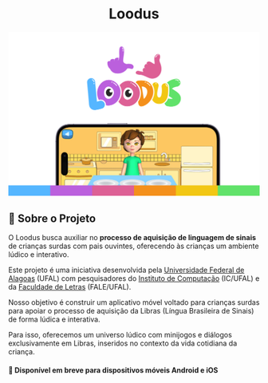 <h1 align="center">
    Loodus
</h1>

<img alt="Main project cover" src=".github/cover.png">

<br />

## 👋 Sobre o Projeto

O Loodus busca auxiliar no **processo de aquisição de linguagem de sinais** de crianças surdas com pais ouvintes, oferecendo às crianças um ambiente lúdico e interativo.

Este projeto é uma iniciativa desenvolvida pela [Universidade Federal de Alagoas](https://ufal.br/) (UFAL) com pesquisadores do [Instituto de Computação](https://ic.ufal.br/pt-br) (IC/UFAL) e da [Faculdade de Letras](https://fale.ufal.br/) (FALE/UFAL).

Nosso objetivo é construir um aplicativo móvel voltado para crianças surdas para apoiar o processo de aquisição da Libras (Língua Brasileira de Sinais) de forma lúdica e interativa.

Para isso, oferecemos um universo lúdico com minijogos e diálogos exclusivamente em Libras, inseridos no contexto da vida cotidiana da criança.

#### 🧭 Disponível em breve para dispositivos móveis Android e iOS
